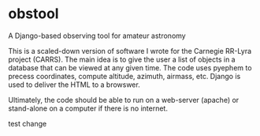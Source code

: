 # obstool
A Django-based observing tool for amateur astronomy

This is a scaled-down version of software I wrote for the Carnegie RR-Lyra project (CARRS). The main idea is to give the user a list of objects in a database that can be viewed at any given time. The code uses pyephem to precess coordinates, compute altitude, azimuth, airmass, etc. Django is used to deliver the HTML to a browswer.

Ultimately, the code should be able to run on a web-server (apache) or stand-alone on a computer if there is no internet.

test change

